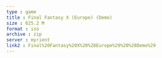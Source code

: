 ```yaml
---
type : game
title : Final Fantasy X (Europe) (Demo)
size : 625.2 M
format : iso
archive : zip
server : myrient
link2 : Final%20Fantasy%20X%20%28Europe%29%20%28Demo%29
---
```

